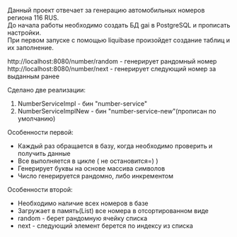 Данный проект отвечает за генерацию автомобильных номеров региона 116 RUS. <br/>
До начала работы необходимо создать БД gai в PostgreSQL и прописать настройки. <br/>
При первом запуске с помощью liquibase произойдет создание таблиц и их заполнение. <br/>

http://localhost:8080/number/random - генерирует рандомный номер <br/>
http://localhost:8080/number/next - генерирует следующий номер за выданным ранее <br/>

Сделано две реализации:
1) NumberServiceImpl - бин "number-service"
2) NumberServiceImplNew - бин "number-service-new"(прописан по умолчанию)

Особенности первой:
- Каждый раз обращается в базу, когда необходимо проверить и получить данные
- Все выполняется в цикле ( не остановится=) )
- Генерирует буквы на основе массива символов
- Число генерируется рандомно, либо инкрементом

Особенности второй:
- Необходимо наличие всех номеров в базе
- Загружает в память(List) все номера в отсортированном виде
- random - берет рандомную ячейку списка
- next - следующий элемент берется по индексу из списка 
